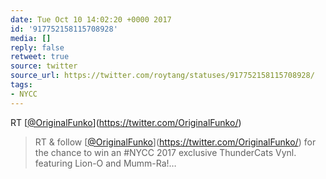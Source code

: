 ```yaml
---
date: Tue Oct 10 14:02:20 +0000 2017
id: '917752158115708928'
media: []
reply: false
retweet: true
source: twitter
source_url: https://twitter.com/roytang/statuses/917752158115708928/
tags:
- NYCC
---
```


RT [[@OriginalFunko](https://twitter.com/OriginalFunko/)](https://twitter.com/OriginalFunko/)

>  RT &amp; follow [[@OriginalFunko](https://twitter.com/OriginalFunko/)](https://twitter.com/OriginalFunko/) for the chance to win an #NYCC 2017 exclusive ThunderCats Vynl. featuring Lion-O and Mumm-Ra!…